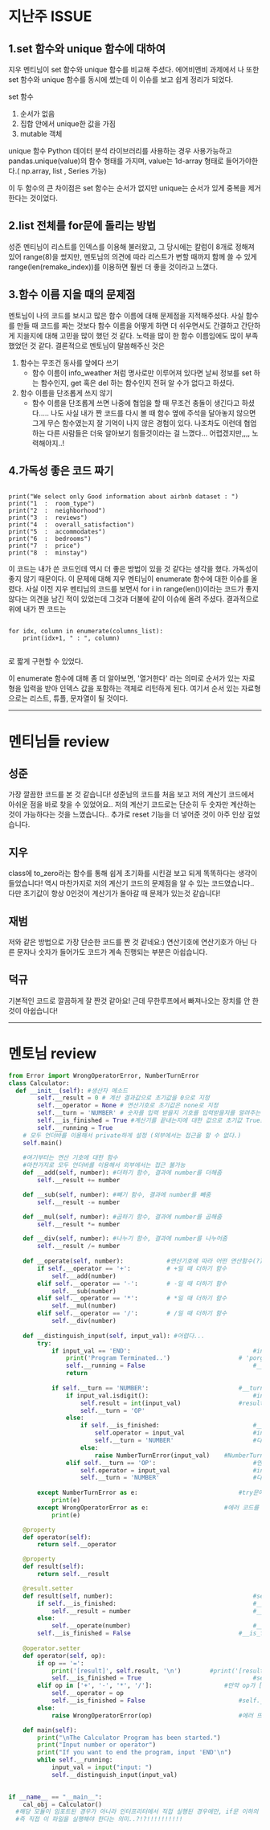 지난주 ISSUE
===========

1.set 함수와 unique 함수에 대하여
---------------------------
지우 멘티님이 set 함수와 unique 함수를 비교해 주셨다. 에어비앤비 과제에서 나 또한 set 함수와 unique 함수를 동시에 썼는데 이 이슈를 보고 쉽게 정리가 되었다. 

set 함수
1. 순서가 없음
2. 집합 안에서 unique한 값을 가짐
3. mutable 객체

unique 함수
Python 데이터 분석 라이브러리를 사용하는 경우 사용가능하고
pandas.unique(value)의 함수 형태를 가지며, value는 1d-array 형태로 들어가야한다.( np.array, list , Series 가능)

이 두 함수의 큰 차이점은 set 함수는 순서가 없지만 unique는 순서가 있게 중복을 제거한다는 것이었다. 

2.list 전체를 for문에 돌리는 방법
-----------------
성준 멘티님이 리스트를 인덱스를 이용해 불러왔고, 그 당시에는 칼럼이 8개로 정해져 있어 range(8)을 썼지만, 멘토님의 의견에 따라 리스트가 변할 때까지 함께 쓸 수 있게 range(len(remake_index))를 이용하면 훨씬 더 좋을 것이라고 느꼈다. 

3.함수 이름 지을 때의 문제점
--------
멘토님이 나의 코드를 보시고 많은 함수 이름에 대해 문제점을 지적해주셨다. 사실 함수를 만들 때 코드를 짜는 것보다 함수 이름을 어떻게 하면 더 쉬우면서도 간결하고 간단하게 지을지에 대해 고민을 많이 했던 것 같다. 노력을 많이 한 함수 이름임에도 많이 부족했었던 것 같다. 
결론적으로 멘토님이 말씀해주신 것은
1. 함수는 무조건 동사를 앞에다 쓰기
    - 함수 이름이 info_weather 처럼 명사로만 이루어져 있다면 날씨 정보를 set 하는 함수인지, get 혹은 del 하는 함수인지 전혀 알 수가 없다고 하셨다.
2. 함수 이름을 단조롭게 쓰지 않기
    - 함수 이름을 단조롭게 쓰면 나중에 협업을 할 때 무조건 충돌이 생긴다고 하셨다..... 나도 사실 내가 짠 코드를 다시 볼 때 함수 옆에 주석을 달아놓지 않으면 그게 무슨 함수였는지 잘 기억이 나지 않은 경험이 있다. 나조차도 이런데 협업하는 다른 사람들은 더욱 알아보기 힘들것이라는 걸 느꼈다... 어렵겠지만,,,, 노력해야지..!
    
4.가독성 좋은 코드 짜기
---------------
<pre><code>
print("We select only Good information about airbnb dataset : ")
print("1  :  room_type")
print("2  :  neighborhood")
print("3  :  reviews")
print("4  :  overall_satisfaction")
print("5  :  accommodates")
print("6  :  bedrooms")
print("7  :  price")
print("8  :  minstay")
</code></pre>
이 코드는 내가 쓴 코드인데 역시 더 좋은 방법이 있을 것 같다는 생각을 했다. 가독성이 좋지 않기 때문이다. 이 문제에 대해 지우 멘티님이 enumerate 함수에 대한 이슈를 올렸다. 사실 이전 지우 멘티님의 코드를 보면서 for i in range(len())이라는 코드가 좋지 않다는 의견을 남긴 적이 있었는데 그것과 더불에 같이 이슈에 올려 주셨다.
결과적으로 위에 내가 짠 코드는 
<pre><code>
for idx, column in enumerate(columns_list):
    print(idx+1, " : ", column)
    </code></pre>
로 짧게 구현할 수 있었다. 

이 enumerate 함수에 대해 좀 더 알아보면, '열거한다' 라는 의미로 순서가 있는 자료형을 입력을 받아 인덱스 값을 포함하는 객체로 리턴하게 된다. 여기서 순서 있는 자료형으로는 리스트, 튜플, 문자열이 될 것이다.

**********************************

멘티님들 review
=======
성준
----
가장 깔끔한 코드를 본 것 같습니다! 성준님의 코드를 처음 보고 저의 계산기 코드에서 아쉬운 점을 바로 찾을 수 있었어요.. 저의 계산기 코드로는 단순히 두 숫자만 계산하는것이 가능하다는 것을 느꼈습니다.. 추가로 reset 기능을 더 넣어준 것이 아주 인상 깊었습니다. 

지우
----
class에 to_zero라는 함수를 통해 쉽게 초기화를 시킨걸 보고 되게 똑똑하다는 생각이 들었습니다! 역시 마찬가지로 저의 계산기 코드의 문제점을 알 수 있는 코드였습니다.. 다만 초기값이 항상 0인것이 계산기가 돌아갈 때 문제가 있는것 같습니다!

재범
----
저와 같은 방법으로 가장 단순한 코드를 짠 것 같네요:) 연산기호에 연산기호가 아닌 다른 문자나 숫자가 들어가도 코드가 계속 진행되는 부분은 아쉽습니다.

덕규
----
기본적인 코드로 깔끔하게 잘 짠것 같아요! 근데 무한루프에서 빠져나오는 장치를 안 한것이 아쉽습니다!

*******************

멘토님 review
=======


```python
from Error import WrongOperatorError, NumberTurnError
class Calculator:
  def __init__(self): #생산자 메소드
		self.__result = 0 # 계산 결과값으로 초기값을 0으로 지정
		self.__operator = None # 연산기호로 초기값은 none로 지정
		self.__turn = 'NUMBER' # 숫자를 입력 받을지 기호를 입력받을지를 알려주는 변수, 초기값은 숫자
		self.__is_finished = True #계산기를 끝내는지에 대한 값으로 초기값 True로 지정
		self.__running = True	
    # 모두 언더바를 이용해서 private하게 설정 (외부에서는 접근을 할 수 없다.)
  	self.main()
    
    #여기부터는 연산 기호에 대한 함수
    #마찬가지로 모두 언더바를 이용해서 외부에서는 접근 불가능
	def __add(self, number): #더하기 함수, 결과에 number를 더해줌
		self.__result += number

	def __sub(self, number): #빼기 함수, 결과에 number를 빼줌
		self.__result -= number

	def __mul(self, number): #곱하기 함수, 결과에 number를 곱해줌
		self.__result *= number

	def __div(self, number): #나누기 함수, 결과에 number를 나누어줌
		self.__result /= number
	
	def __operate(self, number): 			#연산기호에 따라 어떤 연산함수(?)를 이용할지 정하는 함수
		if self.__operator == '+': 			# +일 때 더하기 함수 
			self.__add(number)
		elif self.__operator == '-': 		# -일 때 더하기 함수 
			self.__sub(number)
		elif self.__operator == '*': 		# *일 때 더하기 함수 
			self.__mul(number)
		elif self.__operator == '/': 		# /일 때 더하기 함수 
			self.__div(number)
	
	def __distinguish_input(self, input_val): #어렵다...
		try:
			if input_val == 'END': 									#input_val 이 END이면 
				print('Program Terminated..')				 	# 'porgram terminated..'를 출련하고
				self.__running = False 								#__runnging 값은 Fales가 됨
				return
		
			if self.__turn == 'NUMBER': 						#__turn 값이 NUMBER(초기값)이면
				if input_val.isdigit(): 							#input_val 이 숫자라면 (isdigit는 숫자인지를 판단해주는 함수)
					self.result = int(input_val) 				#result에 input_val 저장
					self.__turn = 'OP' 									#__turn 에는 OP 저장 
				else:																	#__turn 값이 초기값이 아니라면
					if self.__is_finished:							#__is_finished이 true 이면
						self.operator = input_val					#input_val은 operator에 저장 (입력받은 값이 연산기호)
						self.__turn = 'NUMBER'						#다음 입력은 숫자를 입력받아야함 
					else:																#아니면
						raise NumberTurnError(input_val)	#NumberTurnError을 실행(에러 모듈)
				elif self.__turn == 'OP':							#연산기호를 넣을 차례라면	
					self.operator = input_val						#input_val을 operator에 저장
					self.__turn = 'NUMBER'							#다음 턴을 숫자로 넘겨줌
          
		except NumberTurnError as e:							#try문에서의 조건 이외의 입력을 넣어주면 except문이 실행됨 
			print(e)																#여기서 에러의 종류는 NumberTurnError, WrongOperatorError
		except WrongOperatorError as e:						#에러 코드를 잘 모르지만 에러명만 보고도 무슨 에러일지 대충 감이 잡히네요..
			print(e)																#작명의 중요성을 다시 한번 느꼈습니다..!

	@property																		#property는 값을 가저오는 메소드이므로 proterty를 이용해서
	def operator(self):													#클래스의 operator 값과 result 값을 가져온다.
		return self.__operator

	@property
	def result(self):
		return self.__result

	@result.setter															#result 값을 저장한다. 위에서 클래스 내부에 private 한 속성을 만들었기 때문에
	def result(self, number):										#setter 메소드를 사용한다. (보편적인 개체지향프로그래밍 방법!!)
		if self.__is_finished:										#__is_finished의 값이 true라면 
			self.__result = number									#__result에는 number 가 저장되고
		else:																			#고것이 아니라면
			self.__operate(number)									#__operate(number)가 실행되면서 
		self.__is_finished = False								#__is_finished의 값이 False가 된다. 
		
	@operator.setter														#설명 생략..해도 될까요..?
	def operator(self, op):											
		if op == '=':															#만약 op가 =이라면
			print('[result]', self.result, '\n')		#print('[result]', self.result, '\n')이 프린트문 출력
			self.__is_finished = True								#self.__is_finished에 True 저장
		elif op in ['+', '-', '*', '/']:					#만약 op가 ['+', '-', '*', '/']라면
			self.__operator = op										#self.__operator는 op가 되고
			self.__is_finished = False							#self.__is_finished에는 False 저장
		else:																			#다 아니면
			raise WrongOperatorError(op)						#에러 뜨게 함

	def main(self):
		print("\nThe Calculator Program has been started.")
		print("Input number or operator")
		print("If you want to end the program, input 'END'\n")
		while self.__running:
			input_val = input("input: ")
			self.__distinguish_input(input_val)
    

if __name__ == "__main__":
	cal_obj = Calculator() 
  #해당 모듈이 임포트된 경우가 아니라 인터프리터에서 직접 실행된 경우에만, if문 이하의 코드를 돌리라는 명령.
  #즉 직접 이 파일을 실행해야 한다는 의미..?!?!!!!!!!!!!

```

